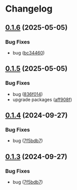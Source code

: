 # Changelog

## [0.1.6](https://github.com/mnpay/mn-payment-platforms/compare/qpay-v0.1.5...qpay-v0.1.6) (2025-05-05)


### Bug Fixes

* bug ([bc34460](https://github.com/mnpay/mn-payment-platforms/commit/bc34460e73f5849839796a8ff29b0bf199edf31e))

## [0.1.5](https://github.com/mnpay/mn-payment-platforms/compare/qpay-v0.1.4...qpay-v0.1.5) (2025-05-05)


### Bug Fixes

* bug ([836f014](https://github.com/mnpay/mn-payment-platforms/commit/836f014547de7dce6c18ddf87861464711263900))
* upgrade packages ([aff908f](https://github.com/mnpay/mn-payment-platforms/commit/aff908f4ea278ad79e3d973e92a3d47e43e39c72))

## [0.1.4](https://github.com/mnpay/mn-payment-platforms/compare/qpay-v0.1.3...qpay-v0.1.4) (2024-09-27)


### Bug Fixes

* bug ([7f5bdb7](https://github.com/mnpay/mn-payment-platforms/commit/7f5bdb74ee006b8e66253648fc244aebb92a4183))

## [0.1.3](https://github.com/mnpay/mn-payment-platforms/compare/qpay-v0.1.2...qpay-v0.1.3) (2024-09-27)


### Bug Fixes

* bug ([7f5bdb7](https://github.com/mnpay/mn-payment-platforms/commit/7f5bdb74ee006b8e66253648fc244aebb92a4183))
